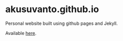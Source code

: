 # akusuvanto.github.io

Personal website built using github pages and Jekyll. 

Available [here](https://akusuvanto.github.io).